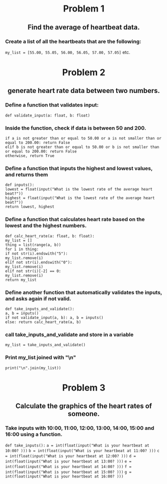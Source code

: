 <h1 align=center>Problem 1</h1>
<h2 align=center>Find the average of heartbeat data.</h2>

### Create a list of all the heartbeats that are the following:
`my_list = [55.00, 55.05, 56.00, 56.05, 57.00, 57.05]` etc.<br>




<h1 align=center>Problem 2</h1>
<h2 align=center>generate heart rate data between two numbers.</h2>

### Define a function that validates input:
`def validate_input(a: float, b: float)`<br>
### Inside the function, check if data is between 50 and 200.
`if a is not greater than or equal to 50.00 or a is not smaller than or equal to 200.00: return False`<br>
`elif b is not greater than or equal to 50.00 or b is not smaller than or equal to 200.00: return False`<br>
`otherwise, return True`
### Define a function that inputs the highest and lowest values, and returns them
`def inputs():`<br>
`lowest = float(input("What is the lowest rate of the average heart beat?"))`<br>
`highest = float(input("What is the lowest rate of the average heart beat?"))`<br>
`return lowest, highest`<br>
### Define a function that calculates heart rate based on the lowest and the highest numbers.
`def calc_heart_rate(a: float, b: float):`<br>
`my_list = []`<br>
`thing = list(range(a, b))`<br>
`for i in thing:`<br>
`if not str(i).endswith("5"):`<br>
`my_list.remove(i)`<br>
`elif not str(i).endswith("0"):`<br>
`my_list.remove(i)`<br>
`elif not str(i)[-2] == 0:`<br>
`my_list.remove(i)`<br>
`return my_list`<br>
### Define another function that automatically validates the inputs, and asks again if not valid.
`def take_inputs_and_validate():`<br>
`a, b = inputs()`<br>
`if not validate_input(a, b): a, b = inputs()`<br>
`else: return calc_heart_rate(a, b)`<br>
### call take_inputs_and_validate and store in a variable
`my_list = take_inputs_and_validate()`<br>
### Print my_list joined with "\n"
`print("\n".join(my_list))`<br>

<h1 align=center>Problem 3</h1>
<h2 align=center>Calculate the graphics of the heart rates of someone.</h2>

### Take inputs with 10:00, 11:00, 12:00, 13:00, 14:00, 15:00 and 16:00 using a function.
`def take_inputs():`
`a = int(float(input("What is your heartbeat at 10:00? )))`
`b = int(float(input("What is your heartbeat at 11:00? )))`
`c = int(float(input("What is your heartbeat at 12:00? )))`
`d = int(float(input("What is your heartbeat at 13:00? )))`
`e = int(float(input("What is your heartbeat at 14:00? )))`
`f = int(float(input("What is your heartbeat at 15:00? )))`
`g = int(float(input("What is your heartbeat at 16:00? )))`